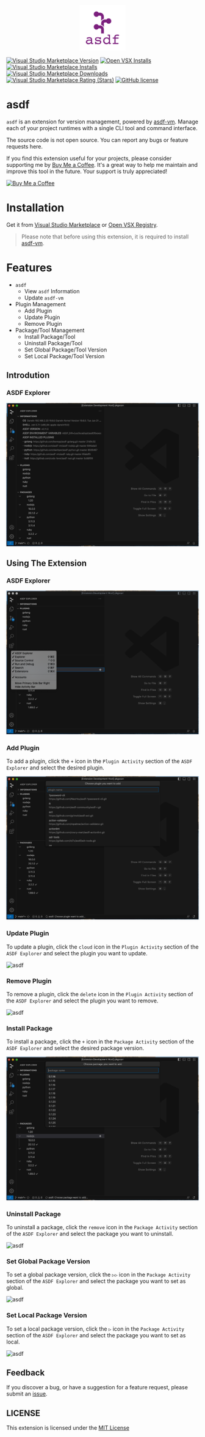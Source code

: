<p align="center">
  <img src="images/logo.png" width="120" height="120" />
</p>

[![Visual Studio Marketplace Version](https://img.shields.io/visual-studio-marketplace/v/nguyenngoclong.asdf)](https://marketplace.visualstudio.com/items?itemName=nguyenngoclong.asdf)
[![Open VSX Installs](https://img.shields.io/open-vsx/dt/nguyenngoclong/asdf?color=%2396C41F&label=open-vsx)](https://open-vsx.org/extension/nguyenngoclong/asdf)
[![Visual Studio Marketplace Installs](https://img.shields.io/visual-studio-marketplace/i/nguyenngoclong.asdf?label=vs-marketplace)](https://marketplace.visualstudio.com/items?itemName=nguyenngoclong.asdf)
[![Visual Studio Marketplace Downloads](https://img.shields.io/visual-studio-marketplace/d/nguyenngoclong.asdf)](https://marketplace.visualstudio.com/items?itemName=nguyenngoclong.asdf)
[![Visual Studio Marketplace Rating (Stars)](https://img.shields.io/visual-studio-marketplace/stars/nguyenngoclong.asdf)](https://marketplace.visualstudio.com/items?itemName=nguyenngoclong.asdf)
[![GitHub license](https://img.shields.io/badge/license-MIT-blue.svg?style=flat-square)](LICENSE)

# asdf

`asdf` is an extension for version management, powered by [asdf-vm](https://asdf-vm.com/guide/introduction.html). Manage each of your project runtimes with a single CLI tool and command interface.

The source code is not open source. You can report any bugs or feature requests here.

If you find this extension useful for your projects, please consider supporting me by [Buy Me a Coffee](https://ko-fi.com/D1D2LBPX9). It's a great way to help me maintain and improve this tool in the future. Your support is truly appreciated!

<a href='https://ko-fi.com/D1D2LBPX9' target='_blank'>
    <img height='36' style='border:0px;height:36px;' src='https://storage.ko-fi.com/cdn/kofi3.png?v=3' border='0' alt='Buy Me a Coffee' />
</a>

# Installation

Get it from [Visual Studio Marketplace](https://marketplace.visualstudio.com/items?itemName=nguyenngoclong.asdf) or [Open VSX Registry](https://open-vsx.org/extension/nguyenngoclong/asdf).

> Please note that before using this extension, it is required to install [asdf-vm](https://asdf-vm.com/guide/getting-started.html).

# Features

-   `asdf`
    -   View `asdf` Information
    -   Update `asdf-vm`
-   Plugin Management
    -   Add Plugin
    -   Update Plugin
    -   Remove Plugin
-   Package/Tool Management
    -   Install Package/Tool
    -   Uninstall Package/Tool
    -   Set Global Package/Tool Version
    -   Set Local Package/Tool Version

## Introdution

### ASDF Explorer

![asdf](https://github.com/nguyenngoclongdev/cdn/raw/HEAD/images/asdf/activity-bar.gif)

## Using The Extension

### ASDF Explorer

![asdf](https://github.com/nguyenngoclongdev/cdn/raw/HEAD/images/asdf/asdf-explorer.gif)

### Add Plugin

To add a plugin, click the `+` icon in the `Plugin Activity` section of the `ASDF Explorer` and select the desired plugin.

![asdf](https://github.com/nguyenngoclongdev/cdn/raw/HEAD/images/asdf/install-plugin.gif)

### Update Plugin

To update a plugin, click the `cloud` icon in the `Plugin Activity` section of the `ASDF Explorer` and select the plugin you want to update.

![asdf](https://github.com/nguyenngoclongdev/cdn/raw/HEAD/images/asdf/update-plugin.gif)

### Remove Plugin

To remove a plugin, click the `delete` icon in the `Plugin Activity` section of the `ASDF Explorer` and select the plugin you want to remove.

![asdf](https://github.com/nguyenngoclongdev/cdn/raw/HEAD/images/asdf/remove-plugin.gif)

### Install Package

To install a package, click the `+` icon in the `Package Activity` section of the `ASDF Explorer` and select the desired package version.

![asdf](https://github.com/nguyenngoclongdev/cdn/raw/HEAD/images/asdf/install-package.gif)

### Uninstall Package

To uninstall a package, click the `remove` icon in the `Package Activity` section of the `ASDF Explorer` and select the package you want to uninstall.

![asdf](https://github.com/nguyenngoclongdev/cdn/raw/HEAD/images/asdf/remove-package.gif)

### Set Global Package Version

To set a global package version, click the `▷▷` icon in the `Package Activity` section of the `ASDF Explorer` and select the package you want to set as global.

![asdf](https://github.com/nguyenngoclongdev/cdn/raw/HEAD/images/asdf/set-global-package.gif)

### Set Local Package Version

To set a local package version, click the `▷` icon in the `Package Activity` section of the `ASDF Explorer` and select the package you want to set as local.

![asdf](https://github.com/nguyenngoclongdev/cdn/raw/HEAD/images/asdf/set-local-package.gif)

## Feedback

If you discover a bug, or have a suggestion for a feature request, please
submit an [issue](https://marketplace.visualstudio.com/items?itemName=nguyenngoclong.asdf&ssr=false#qna).

## LICENSE

This extension is licensed under the [MIT License](LICENSE)
